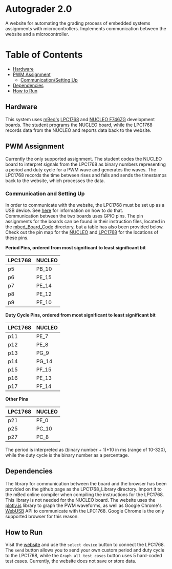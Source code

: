 
# Autograder 2.0
A website for automating the grading process of embedded systems assignments with microcontrollers. Implements communication between the website and a microcontroller.

# Table of Contents
- [Hardware](#hardware)
- [PWM Assignment](#pwm-assignment)
  * [Communication/Setting Up](#communication-and-setting-up)
- [Dependencies](#dependencies)
- [How to Run](#how-to-run)

## Hardware
This system uses [mBed's](https://www.mbed.com/en/) [LPC1768](https://os.mbed.com/platforms/mbed-LPC1768/) and [NUCLEO F746ZG](https://os.mbed.com/platforms/ST-Nucleo-F746ZG/) development boards. The student programs the NUCLEO board, while the LPC1768 records data from the NUCLEO and reports data back to the website.

## PWM Assignment
Currently the only supported assignment. The student codes the NUCLEO board to interpret signals from the LPC1768 as binary numbers representing a period and duty cycle for a PWM wave and generates the waves. The LPC1768 records the time between rises and falls and sends the timestamps back to the website, which processes the data.


### Communication and Setting Up
In order to communicate with the website, the LPC1768 must be set up as a USB device. See [here](https://os.mbed.com/handbook/USBDevice) for information on how to do that.
\
Communication between the two boards uses GPIO pins. The pin assignments for the boards can be found in their instruction files, located in the [mbed_Board_Code](https://github.com/nesl/Autograder2.0/tree/master/mBed_Board_Code) directory, but a table has also been provided below. Check out the pin map for the [NUCLEO](https://os.mbed.com/platforms/ST-Nucleo-F746ZG/#board-pinout) and [LPC1768](https://os.mbed.com/users/fraserphillips/notebook/mbed-gpio-pin-table/) for the locations of these pins.

**Period Pins, ordered from most significant to least significant bit**

LPC1768 | NUCLEO
------------ | -------------
p5 | PB_10
p6 | PE_15
p7 | PE_14
p8| PE_12
p9| PE_10
**Duty Cycle Pins, ordered from most significant to least significant bit**

LPC1768 | NUCLEO
------------ | -------------
 p11 | PE_7
 p12 | PE_8
 p13 | PG_9
 p14 | PG_14
 p15 | PF_15
 p16 | PE_13
 p17 | PF_14
 
 **Other Pins**
 
LPC1768 | NUCLEO
------------ | -------------
 p21 | PE_0
 p25 | PC_10
 p27 | PC_8
 
The period is interpreted as (binary number + 1)*10 in ms (range of 10-320), while the duty cycle is the binary number as a percentage. 
## Dependencies
The library for communication between the board and the browser has been provided on the github page as the LPC1768_Library directory. Import it to the mBed online compiler when compiling the instructions for the LPC1768. This library is not needed for the NUCLEO board.
The website uses the [plotly.js](https://plot.ly/javascript/) library to graph the PWM waveforms, as well as Google Chrome's [WebUSB](https://wicg.github.io/webusb/) API to communicate with the LPC1768. Google Chrome is the only supported browser for this reason.
## How to Run
Visit the [website](https://nesl.github.io/Autograder2.0/) and use the  `select device` button to connect the LPC1768. The `send` button allows you to send your own custom period and duty cycle to the LPC1768, while the `Graph all test cases` button uses 5 hard-coded test cases. Currently, the website does not save or store data.